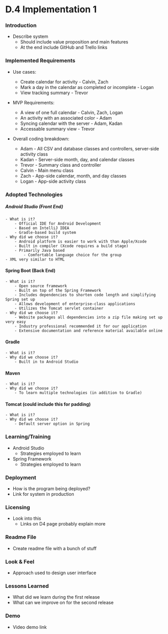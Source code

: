 # D.4 Implementation 1  

### Introduction  
- Describe system  
    - Should include value proposition and main features  
    - At the end include GitHub and Trello links  

### Implemented Requirements 
- Use cases:
    - Create calendar for activity - Calvin, Zach
    - Mark a day in the calendar as completed or incomplete - Logan
    - View tracking summary - Trevor

- MVP Requirements:
    - A view of one full calendar - Calvin, Zach, Logan
    - An activity with an associated color - Adam
    - Syncing calendar with the server - Adam, Kadan
    - Accessable summary view - Trevor
    
- Overall coding breakdown:
    - Adam - All CSV and database classes and controllers, server-side activity class
    - Kadan - Server-side month, day, and calendar classes
    - Trevor - Summary class and controller
    - Calvin - Main menu class
    - Zach - App-side calendar, month, and day classes
    - Logan - App-side activity class

### Adopted Technologies  
##### Android Studio (Front End)  
    - What is it?  
        - Official IDE for Android Development  
        - Based on IntelliJ IDEA  
        - Gradle-based build system  
    - Why did we choose it?  
        - Android platform is easier to work with than Apple/Xcode  
        - Built in compiler (Xcode requires a build stage)  
        - Primarily Java based  
            - Comfortable language choice for the group  
	- XML very similar to HTML  
	
#### Spring Boot (Back End)
    - What is it?
        - Open source framework
        - Built on top of the Spring Framework
        - Includes dependencies to shorten code length and simplifying Spring set up
        - Allows development of enterprise-class applications
        - Utilizes the Tomcat servlet container
    - Why did we choose it?
        - Website packages all dependencies into a zip file making set up very easy
        - Industry professional recommended it for our application
        - Extensive documentation and reference material available online
#### Gradle
    - What is it?
    - Why did we choose it?
        - Built in to Android Studio
#### Maven
    - What is it?
    - Why did we choose it?
        - To learn multiple technologies (in addition to Gradle)
#### Tomcat (could include this for padding)
    - What is it?
    - Why did we choose it?
        - Default server option in Spring

### Learning/Training
- Android Studio
    - Strategies employed to learn
- Spring Framework
    - Strategies employed to learn

### Deployment
- How is the program being deployed?
- Link for system in production

### Licensing
- Look into this
    - Links on D4 page probably explain more

### Readme File
- Create readme file with a bunch of stuff

### Look & Feel
- Approach used to design user interface

### Lessons Learned
- What did we learn during the first release
- What can we improve on for the second release

### Demo
- Video demo link
